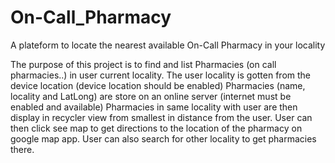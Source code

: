 # On-Call_Pharmacy
A plateform to locate the nearest available On-Call Pharmacy in your locality

The purpose of this project is to find and list Pharmacies (on call pharmacies..) in user current locality.
The user locality is gotten from the device location (device location should be enabled)
Pharmacies (name, locality and LatLong) are store on an online server (internet must be enabled and available)
Pharmacies in same locality with user are then display in recycler view from smallest in distance from the user.
User can then click see map to get directions to the location of the pharmacy on google map app.
User can also search for other locality to get pharmacies there.
